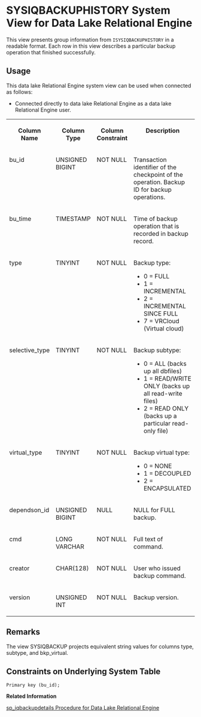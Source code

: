 <!-- loioa5cad61984f21015a1bd99ca65775698 -->

# SYSIQBACKUPHISTORY System View for Data Lake Relational Engine

This view presents group information from `ISYSIQBACKUPHISTORY` in a readable format. Each row in this view describes a particular backup operation that finished successfully.



<a name="loioa5cad61984f21015a1bd99ca65775698__section_v1w_qbq_b4b"/>

## Usage

This data lake Relational Engine system view can be used when connected as follows:

-   Connected directly to data lake Relational Engine as a data lake Relational Engine user.


<table>
<tr>
<th valign="top">

Column Name

</th>
<th valign="top">

Column Type

</th>
<th valign="top">

Column Constraint

</th>
<th valign="top">

Description

</th>
</tr>
<tr>
<td valign="top">

bu\_id

</td>
<td valign="top">

UNSIGNED BIGINT

</td>
<td valign="top">

NOT NULL

</td>
<td valign="top">

Transaction identifier of the checkpoint of the operation. Backup ID for backup operations.

</td>
</tr>
<tr>
<td valign="top">

bu\_time

</td>
<td valign="top">

TIMESTAMP

</td>
<td valign="top">

NOT NULL

</td>
<td valign="top">

Time of backup operation that is recorded in backup record.

</td>
</tr>
<tr>
<td valign="top">

type

</td>
<td valign="top">

TINYINT

</td>
<td valign="top">

NOT NULL

</td>
<td valign="top">

Backup type:

-   0 = FULL
-   1 = INCREMENTAL
-   2 = INCREMENTAL SINCE FULL
-   7 = VRCloud \(Virtual cloud\)



</td>
</tr>
<tr>
<td valign="top">

selective\_type

</td>
<td valign="top">

TINYINT

</td>
<td valign="top">

NOT NULL

</td>
<td valign="top">

Backup subtype:

-   0 = ALL \(backs up all dbfiles\)
-   1 = READ/WRITE ONLY \(backs up all read-write files\)
-   2 = READ ONLY \(backs up a particular read-only file\)



</td>
</tr>
<tr>
<td valign="top">

virtual\_type

</td>
<td valign="top">

TINYINT

</td>
<td valign="top">

NOT NULL

</td>
<td valign="top">

Backup virtual type:

-   0 = NONE
-   1 = DECOUPLED
-   2 = ENCAPSULATED



</td>
</tr>
<tr>
<td valign="top">

dependson\_id

</td>
<td valign="top">

UNSIGNED BIGINT

</td>
<td valign="top">

NULL

</td>
<td valign="top">

NULL for FULL backup.

</td>
</tr>
<tr>
<td valign="top">

cmd

</td>
<td valign="top">

LONG VARCHAR

</td>
<td valign="top">

NOT NULL

</td>
<td valign="top">

Full text of command.

</td>
</tr>
<tr>
<td valign="top">

creator

</td>
<td valign="top">

CHAR\(128\)

</td>
<td valign="top">

NOT NULL

</td>
<td valign="top">

User who issued backup command.

</td>
</tr>
<tr>
<td valign="top">

version

</td>
<td valign="top">

UNSIGNED INT

</td>
<td valign="top">

NOT NULL

</td>
<td valign="top">

Backup version.

</td>
</tr>
</table>



<a name="loioa5cad61984f21015a1bd99ca65775698__section_tk4_j4q_qbb"/>

## Remarks

The view SYSIQBACKUP projects equivalent string values for columns type, subtype, and bkp\_virtual.



## Constraints on Underlying System Table

```
Primary key (bu_id);
```

**Related Information**  


[sp\_iqbackupdetails Procedure for Data Lake Relational Engine](../060-stored-procedures/sp-iqbackupdetails-procedure-for-data-lake-relational-engine-a59ba29.md "Shows all the dbfiles included in a particular backup.")

